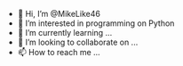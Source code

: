 - 👋 Hi, I’m @MikeLike46
- 👀 I’m interested in programming on Python
- 🌱 I’m currently learning ...
- 💞️ I’m looking to collaborate on ...
- 📫 How to reach me ...

<!---
MikeLike46/MikeLike46 is a ✨ special ✨ repository because its `README.md` (this file) appears on your GitHub profile.
You can click the Preview link to take a look at your changes.
--->
